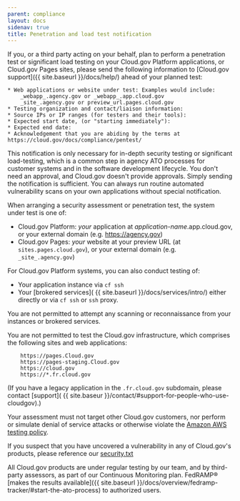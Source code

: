 ```yaml
---
parent: compliance
layout: docs
sidenav: true
title: Penetration and load test notification
---
```


If you, or a third party acting on your behalf, plan to perform a penetration test or significant load testing on your Cloud.gov Platform applications, or Cloud.gov Pages sites, please send the following information to [Cloud.gov support]({{ site.baseurl }}/docs/help/) ahead of your planned test:

```text
* Web applications or website under test: Examples would include:
    _webapp_.agency.gov or _webapp_.app.cloud.gov
    _site_.agency.gov or preview_url.pages.cloud.gov
* Testing organization and contact/liaison information:
* Source IPs or IP ranges (for testers and their tools):
* Expected start date, (or "starting immediately"):
* Expected end date:
* Acknowledgement that you are abiding by the terms at https://cloud.gov/docs/compliance/pentest/
```

This notification is only necessary for in-depth security testing or significant load-testing, which is a common step in agency ATO processes for customer systems and in the software development lifecycle. You don't need an approval, and Cloud.gov doesn't provide approvals. Simply sending the notification is sufficient. You can always run routine automated vulnerability scans on your own applications without special notification.

When arranging a security assessment or penetration test, the system under test is one of:

* Cloud.gov Platform: _your_ application at _application-name_.app.cloud.gov, or your external domain (e.g. https://agency.gov)
* Cloud.gov Pages: _your_ website at your preview URL (at `sites.pages.cloud.gov`), or your external domain (e.g. `_site_.agency.gov`)

For Cloud.gov Platform systems, you can also conduct testing of:
* Your application instance via `cf ssh`
* Your [brokered services]( {{ site.baseurl }}/docs/services/intro/) either directly or via `cf ssh` or `ssh` proxy.

You are not permitted to attempt any scanning or reconnaissance from your instances or brokered services.

You are not permitted to test the Cloud.gov infrastructure, which comprises
the following sites and web applications:

```text
    https://pages.Cloud.gov 
    https://pages-staging.Cloud.gov 
    https://cloud.gov
    https://*.fr.cloud.gov
```

(If you have a legacy application in the `.fr.cloud.gov` subdomain, please contact [support]( {{ site.baseur }}/contact/#support-for-people-who-use-cloudgov).)

Your assessment must not target other Cloud.gov customers, nor perform or simulate denial of service attacks or otherwise violate the [Amazon AWS testing policy](https://aws.amazon.com/security/penetration-testing/).

If you suspect that you have uncovered a vulnerability in any of Cloud.gov's products, please reference our [security.txt](https://cloud.gov/.well-known/security.txt)

All Cloud.gov products are under regular testing by our team, and by third-party assessors, as part of our Continuous Monitoring plan. FedRAMP® [makes the results available]({{ site.baseurl }}/docs/overview/fedramp-tracker/#start-the-ato-process) to authorized users.
